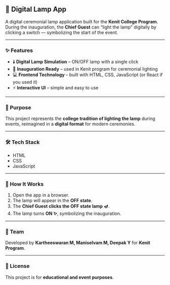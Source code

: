## 🌟 Digital Lamp App  

A digital ceremonial lamp application built for the **Kenit College Program**.  
During the inauguration, the **Chief Guest** can “light the lamp” digitally by clicking a switch — symbolizing the start of the event.  

---

### ✨ Features  

- 🕯️ **Digital Lamp Simulation** – ON/OFF lamp with a single click  
- 🎉 **Inauguration Ready** – used in Kenit program for ceremonial lighting  
- 💻 **Frontend Technology** – built with HTML, CSS, JavaScript (or React if you used it)  
- ⚡ **Interactive UI** – simple and easy to use  

---

### 🎯 Purpose  

This project represents the **college tradition of lighting the lamp** during events, reimagined in a **digital format** for modern ceremonies.  

---

### 🛠️ Tech Stack  

- HTML  
- CSS  
- JavaScript  

---

### 🚀 How It Works  

1. Open the app in a browser.  
2. The lamp will appear in the **OFF state**.  
3. The **Chief Guest clicks the OFF state lamp 🪔**.  
4. The lamp turns **ON ✨**, symbolizing the inauguration.  

---

### 👥 Team  

Developed by **Kartheeswaran M, Maniselvam M, Deepak Y** for **Kenit Program**.  

---

### 📜 License  

This project is for **educational and event purposes**.
